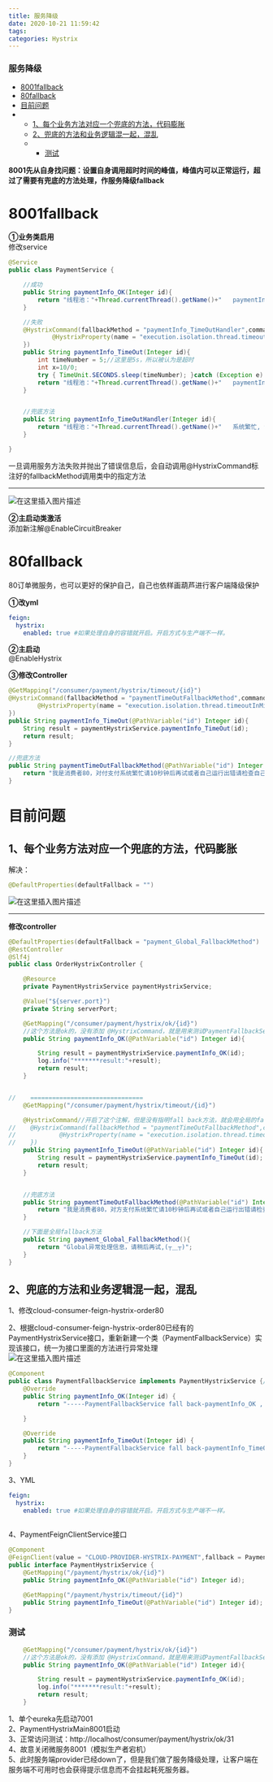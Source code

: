 ```yaml
---
title: 服务降级
date: 2020-10-21 11:59:42
tags: 
categories: Hystrix
---
```


<!--more-->

### 服务降级

- [8001fallback](#8001fallback_3)
- [80fallback](#80fallback_44)
- [目前问题](#_81)
- - [1、每个业务方法对应一个兜底的方法，代码膨胀](#1_82)
  - [2、兜底的方法和业务逻辑混一起，混乱](#2_140)
  - - [测试](#_187)

  
**8001先从自身找问题：设置自身调用超时时间的峰值，峰值内可以正常运行，超过了需要有兜底的方法处理，作服务降级fallback**

# 8001fallback

**①业务类启用**  
修改service

```java
@Service
public class PaymentService {

    //成功
    public String paymentInfo_OK(Integer id){
        return "线程池："+Thread.currentThread().getName()+"   paymentInfo_OK,id：  "+id+"\t"+"哈哈哈"  ;
    }

    //失败
    @HystrixCommand(fallbackMethod = "paymentInfo_TimeOutHandler",commandProperties = {
            @HystrixProperty(name = "execution.isolation.thread.timeoutInMilliseconds",value = "3000")  //3秒钟以内就是正常的业务逻辑
    })
    public String paymentInfo_TimeOut(Integer id){
        int timeNumber = 5;//这里是5s，所以被认为是超时
        int x=10/0;
        try { TimeUnit.SECONDS.sleep(timeNumber); }catch (Exception e) {e.printStackTrace();}
        return "线程池："+Thread.currentThread().getName()+"   paymentInfo_TimeOut,id：  "+id+"\t"+"😭"+" 耗时(秒)"+timeNumber;
    }


    //兜底方法
    public String paymentInfo_TimeOutHandler(Integer id){
        return "线程池："+Thread.currentThread().getName()+"   系统繁忙, 请稍候再试  ,id：  "+id+"\t"+"哭了哇呜";
    }

}
```

一旦调用服务方法失败并抛出了错误信息后，会自动调用\@HystrixCommand标注好的fallbackMethod调用类中的指定方法

---

![在这里插入图片描述](https://img-blog.csdnimg.cn/2020102111402027.png?x-oss-process=image/watermark,type_ZmFuZ3poZW5naGVpdGk,shadow_10,text_aHR0cHM6Ly9ibG9nLmNzZG4ubmV0L3FxXzIxMDQwNTU5,size_16,color_FFFFFF,t_70#pic_center)

**②主启动类激活**  
添加新注解\@EnableCircuitBreaker

# 80fallback

80订单微服务，也可以更好的保护自己，自己也依样画葫芦进行客户端降级保护

**①改yml**

```yml
feign:
  hystrix:
    enabled: true #如果处理自身的容错就开启。开启方式与生产端不一样。


```

**②主启动**  
\@EnableHystrix

**③修改Controller**

```java
@GetMapping("/consumer/payment/hystrix/timeout/{id}")
@HystrixCommand(fallbackMethod = "paymentTimeOutFallbackMethod",commandProperties = {
        @HystrixProperty(name = "execution.isolation.thread.timeoutInMilliseconds",value = "1500")  //1.5秒钟以内就是正常的业务逻辑，但是设置8001执行要3s.所以80必然自我降级
})
public String paymentInfo_TimeOut(@PathVariable("id") Integer id){
    String result = paymentHystrixService.paymentInfo_TimeOut(id);
    return result;
}

//兜底方法
public String paymentTimeOutFallbackMethod(@PathVariable("id") Integer id){
    return "我是消费者80，对付支付系统繁忙请10秒钟后再试或者自己运行出错请检查自己,(┬＿┬)";
}
```

# 目前问题

## 1、每个业务方法对应一个兜底的方法，代码膨胀

解决：

```java
@DefaultProperties(defaultFallback = "")
```

![在这里插入图片描述](https://img-blog.csdnimg.cn/20201021115245419.png?x-oss-process=image/watermark,type_ZmFuZ3poZW5naGVpdGk,shadow_10,text_aHR0cHM6Ly9ibG9nLmNzZG4ubmV0L3FxXzIxMDQwNTU5,size_16,color_FFFFFF,t_70#pic_center)

---

**修改controller**

```java
@DefaultProperties(defaultFallback = "payment_Global_FallbackMethod")  //全局的
@RestController
@Slf4j
public class OrderHystrixController {

    @Resource
    private PaymentHystrixService paymentHystrixService;

    @Value("${server.port}")
    private String serverPort;

    @GetMapping("/consumer/payment/hystrix/ok/{id}")
    //这个方法是ok的，没有添加 @HystrixCommand，就是用来测试PaymentFallbackService的fall back
    public String paymentInfo_OK(@PathVariable("id") Integer id){

        String result = paymentHystrixService.paymentInfo_OK(id);
        log.info("*******result:"+result);
        return result;
    }


//    ===============================
    @GetMapping("/consumer/payment/hystrix/timeout/{id}")

    @HystrixCommand//开启了这个注解，但是没有指明fall back方法，就会用全局的fall back方法
//    @HystrixCommand(fallbackMethod = "paymentTimeOutFallbackMethod",commandProperties = {
//            @HystrixProperty(name = "execution.isolation.thread.timeoutInMilliseconds",value = "1500")  //1.5秒钟以内就是正常的业务逻辑,如果超过了就要调用降级方法
//    })
    public String paymentInfo_TimeOut(@PathVariable("id") Integer id){
        String result = paymentHystrixService.paymentInfo_TimeOut(id);
        return result;
    }


    //兜底方法
    public String paymentTimeOutFallbackMethod(@PathVariable("id") Integer id){
        return "我是消费者80，对方支付系统繁忙请10秒钟后再试或者自己运行出错请检查自己,(┬＿┬)";
    }

    //下面是全局fallback方法
    public String payment_Global_FallbackMethod(){
        return "Global异常处理信息，请稍后再试,(┬＿┬)";
    }
}
```

## 2、兜底的方法和业务逻辑混一起，混乱

1、修改cloud-consumer-feign-hystrix-order80

2、根据cloud-consumer-feign-hystrix-order80已经有的PaymentHystrixService接口，重新新建一个类（PaymentFallbackService）实现该接口，统一为接口里面的方法进行异常处理  
![在这里插入图片描述](https://img-blog.csdnimg.cn/20201021115515463.png?x-oss-process=image/watermark,type_ZmFuZ3poZW5naGVpdGk,shadow_10,text_aHR0cHM6Ly9ibG9nLmNzZG4ubmV0L3FxXzIxMDQwNTU5,size_16,color_FFFFFF,t_70#pic_center)

```java
@Component
public class PaymentFallbackService implements PaymentHystrixService {//只要继承的接口中的方法发生了错误，这里就是它们对应的fallback方法
    @Override
    public String paymentInfo_OK(Integer id) {
        return "-----PaymentFallbackService fall back-paymentInfo_OK , (┬＿┬)";

    }

    @Override
    public String paymentInfo_TimeOut(Integer id) {
        return "-----PaymentFallbackService fall back-paymentInfo_TimeOut , (┬＿┬)";
    }
}

```

3、YML

```yml
feign:
  hystrix:
    enabled: true #如果处理自身的容错就开启。开启方式与生产端不一样。
 

```

4、PaymentFeignClientService接口

```java
@Component
@FeignClient(value = "CLOUD-PROVIDER-HYSTRIX-PAYMENT",fallback = PaymentFallbackService.class)//只要该接口的方法出问题了就找PaymentFallbackService
public interface PaymentHystrixService {
    @GetMapping("/payment/hystrix/ok/{id}")
    public String paymentInfo_OK(@PathVariable("id") Integer id);

    @GetMapping("/payment/hystrix/timeout/{id}")
    public String paymentInfo_TimeOut(@PathVariable("id") Integer id);
}

```

### 测试

```java
    @GetMapping("/consumer/payment/hystrix/ok/{id}")
    //这个方法是ok的，没有添加 @HystrixCommand，就是用来测试PaymentFallbackService的fall back
    public String paymentInfo_OK(@PathVariable("id") Integer id){

        String result = paymentHystrixService.paymentInfo_OK(id);
        log.info("*******result:"+result);
        return result;
    }
```

1、单个eureka先启动7001  
2、PaymentHystrixMain8001启动  
3、正常访问测试：http://localhost/consumer/payment/hystrix/ok/31  
4、故意关闭微服务8001（模拟生产者宕机）  
5、此时服务端provider已经down了，但是我们做了服务降级处理，让客户端在服务端不可用时也会获得提示信息而不会挂起耗死服务器。